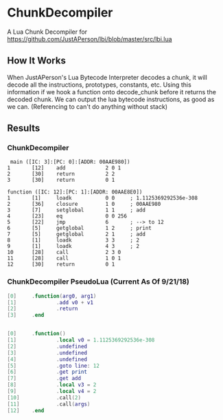 # ChunkDecompiler
A Lua Chunk Decompiler for https://github.com/JustAPerson/lbi/blob/master/src/lbi.lua

## How It Works
When JustAPerson's Lua Bytecode Interpreter decodes a chunk, it will decode all the instructions, prototypes, constants, etc.
Using this information if we hook a function onto decode_chunk before it returns the decoded chunk.
We can output the lua bytecode instructions, as good as we can. (Referencing to can't do anything without stack)

## Results

### ChunkDecompiler
```
 main ([IC: 3]:[PC: 0]:[ADDR: 00AAE980])
1       [12]    add             2 0 1
2       [30]    return          2 2
3       [30]    return          0 1

function ([IC: 12]:[PC: 1]:[ADDR: 00AAE8E0])
1       [1]     loadk           0 0     ; 1.1125369292536e-308
2       [36]    closure         1 0     ; 00AAE980
3       [7]     setglobal       1 1     ; add
4       [23]    eq              0 0 256
5       [22]    jmp             6       ; --> to 12
6       [5]     getglobal       1 2     ; print
7       [5]     getglobal       2 1     ; add
8       [1]     loadk           3 3     ; 2
9       [1]     loadk           4 3     ; 2
10      [28]    call            2 3 0
11      [28]    call            1 0 1
12      [30]    return          0 1
```

### ChunkDecompiler PseudoLua (Current As Of 9/21/18)
```lua
[0]     .function(arg0, arg1)
[1]             .add v0 + v1
[2]             .return
[3]     .end


[0]     .function()
[1]             .local v0 = 1.1125369292536e-308
[2]             .undefined
[3]             .undefined
[4]             .undefined
[5]             .goto line: 12
[6]             .get print
[7]             .get add
[8]             .local v3 = 2
[9]             .local v4 = 2
[10]            .call(2)
[11]            .call(args)
[12]    .end
```
